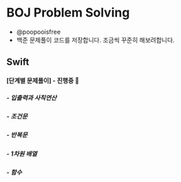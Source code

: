 # BOJ Problem Solving
 - @poopooisfree
 - 백준 문제풀이 코드를 저장합니다. 조금씩 꾸준히 해보려합니다.


## Swift

#### [단계별 문제풀이] - 진행중 🚀

##### - 입출력과 사칙연산
##### - 조건문
##### - 반복문
##### - 1차원 배열
##### - 함수
